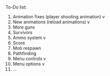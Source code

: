 To-Do list:

1. Animation fixes (player shooting animation)   v
2. New animations (reload animations)            v
3. More guns 
4. Survivors
5. Ammo system                                   v
6. Score
7. Mob respawn
8. Pathfinding
9. Menu controls                                 v
10. Menu options                                 v
11. ...
